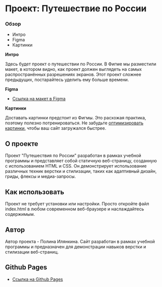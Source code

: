# Проект: Путешествие по России

### Обзор
* Интро
* Figma
* Картинки

**Интро**

Здесь будет проект о путешествии по России.
В Фигме мы разместили макет, в котором видно, как проект должен выглядеть на самых распространённых разрешениях экранов.
Этот проект сложнее предыдущих, постарайтесь уделить ему больше времени.

**Figma**

* [Ссылка на макет в Figma](https://www.figma.com/file/5S2WSbEFL6awjVWJ0NWL8Q/Sprint-3_-Russia-_-desktop-mobile?node-id=28503%3A0)

**Картинки**

Доставать картинки предстоит из Фигмы. Это расхожая практика, поэтому полезно потренироваться.
Не забудьте [оптимизировать картинки](https://tinypng.com/), чтобы ваш сайт загружался быстрее.


## О проекте

Проект "Путешествия по России" разработан в рамках учебной программы и представляет собой статичную веб-страницу, созданную с использованием HTML и CSS. Он демонстрирует использование различных техник верстки и стилизации, таких как адаптивный дизайн, гриды, флексы и медиа-запросы.

## Как использовать

Проект не требует установки или настройки. Просто откройте файл index.html в любом современном веб-браузере и наслаждайтесь содержимым.

## Автор

Автор проекта - Полина Илянкина. Сайт разработан в рамках учебной программы и предназначен для демонстрации навыков верстки и стилизации веб-страниц.

 ## Github Pages 
 
 * [Ссылка на Github Pages](https://chachavitsa678.github.io/russian-travel/)